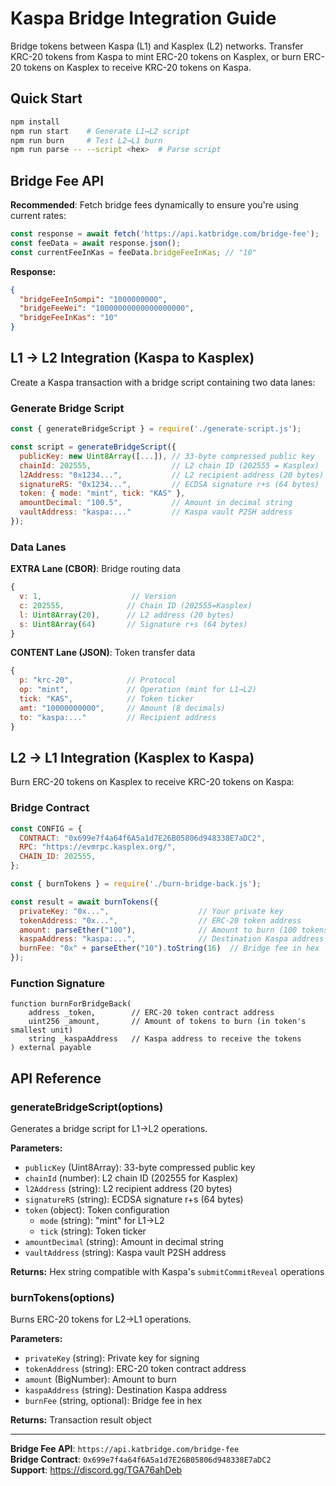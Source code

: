# Kaspa Bridge Integration Guide

Bridge tokens between Kaspa (L1) and Kasplex (L2) networks. Transfer KRC-20 tokens from Kaspa to mint ERC-20 tokens on Kasplex, or burn ERC-20 tokens on Kasplex to receive KRC-20 tokens on Kaspa.

## Quick Start

```bash
npm install
npm run start    # Generate L1→L2 script
npm run burn     # Test L2→L1 burn
npm run parse -- --script <hex>  # Parse script
```

## Bridge Fee API

**Recommended**: Fetch bridge fees dynamically to ensure you're using current rates:

```javascript
const response = await fetch('https://api.katbridge.com/bridge-fee');
const feeData = await response.json();
const currentFeeInKas = feeData.bridgeFeeInKas; // "10"
```

**Response:**
```json
{
  "bridgeFeeInSompi": "1000000000",
  "bridgeFeeWei": "10000000000000000000", 
  "bridgeFeeInKas": "10"
}
```

## L1 → L2 Integration (Kaspa to Kasplex)

Create a Kaspa transaction with a bridge script containing two data lanes:

### Generate Bridge Script
```javascript
const { generateBridgeScript } = require('./generate-script.js');

const script = generateBridgeScript({
  publicKey: new Uint8Array([...]), // 33-byte compressed public key
  chainId: 202555,                  // L2 chain ID (202555 = Kasplex)
  l2Address: "0x1234...",           // L2 recipient address (20 bytes)
  signatureRS: "0x1234...",         // ECDSA signature r+s (64 bytes)
  token: { mode: "mint", tick: "KAS" },
  amountDecimal: "100.5",           // Amount in decimal string
  vaultAddress: "kaspa:..."         // Kaspa vault P2SH address
});
```

### Data Lanes
**EXTRA Lane (CBOR)**: Bridge routing data
```javascript
{
  v: 1,                    // Version
  c: 202555,              // Chain ID (202555=Kasplex)
  l: Uint8Array(20),      // L2 address (20 bytes)
  s: Uint8Array(64)       // Signature r+s (64 bytes)
}
```

**CONTENT Lane (JSON)**: Token transfer data
```javascript
{
  p: "krc-20",            // Protocol
  op: "mint",             // Operation (mint for L1→L2)
  tick: "KAS",            // Token ticker
  amt: "10000000000",     // Amount (8 decimals)
  to: "kaspa:..."         // Recipient address
}
```

## L2 → L1 Integration (Kasplex to Kaspa)

Burn ERC-20 tokens on Kasplex to receive KRC-20 tokens on Kaspa:

### Bridge Contract
```javascript
const CONFIG = {
  CONTRACT: "0x699e7f4a64f6A5a1d7E26B05806d948338E7aDC2",
  RPC: "https://evmrpc.kasplex.org/",
  CHAIN_ID: 202555,
};

const { burnTokens } = require('./burn-bridge-back.js');

const result = await burnTokens({
  privateKey: "0x...",                    // Your private key
  tokenAddress: "0x...",                  // ERC-20 token address
  amount: parseEther("100"),              // Amount to burn (100 tokens)
  kaspaAddress: "kaspa:...",              // Destination Kaspa address
  burnFee: "0x" + parseEther("10").toString(16)  // Bridge fee in hex
});
```

### Function Signature
```solidity
function burnForBridgeBack(
    address _token,        // ERC-20 token contract address
    uint256 _amount,       // Amount of tokens to burn (in token's smallest unit)
    string _kaspaAddress   // Kaspa address to receive the tokens
) external payable
```

## API Reference

### generateBridgeScript(options)
Generates a bridge script for L1→L2 operations.

**Parameters:**
- `publicKey` (Uint8Array): 33-byte compressed public key
- `chainId` (number): L2 chain ID (202555 for Kasplex)
- `l2Address` (string): L2 recipient address (20 bytes)
- `signatureRS` (string): ECDSA signature r+s (64 bytes)
- `token` (object): Token configuration
  - `mode` (string): "mint" for L1→L2
  - `tick` (string): Token ticker
- `amountDecimal` (string): Amount in decimal string
- `vaultAddress` (string): Kaspa vault P2SH address

**Returns:** Hex string compatible with Kaspa's `submitCommitReveal` operations

### burnTokens(options)
Burns ERC-20 tokens for L2→L1 operations.

**Parameters:**
- `privateKey` (string): Private key for signing
- `tokenAddress` (string): ERC-20 token contract address
- `amount` (BigNumber): Amount to burn
- `kaspaAddress` (string): Destination Kaspa address
- `burnFee` (string, optional): Bridge fee in hex

**Returns:** Transaction result object

---

**Bridge Fee API**: `https://api.katbridge.com/bridge-fee`  
**Bridge Contract**: `0x699e7f4a64f6A5a1d7E26B05806d948338E7aDC2`  
**Support**: https://discord.gg/TGA76ahDeb